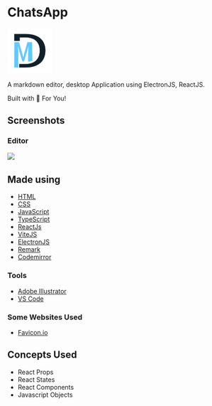 # ChatsApp

<img src="./buildResources/icon.png" width="20%" alt="logo"/>

A markdown editor, desktop Application using ElectronJS, ReactJS.

Built with 🤍 For You!

## Screenshots

### Editor

<img src="https://user-images.githubusercontent.com/68841296/166884500-043ede51-1660-408e-bc2e-dddd98828b36.png" width="75%" />

## Made using

- [HTML](https://www.w3schools.com/html/)
- [CSS](https://www.w3schools.com/css/default.asp)
- [JavaScript](https://www.w3schools.com/js/default.asp)
- [TypeScript](https://www.typescriptlang.org/)
- [ReactJs](https://reactjs.org/)
- [ViteJS](https://vitejs.dev/)
- [ElectronJS](https://www.electronjs.org/)
- [Remark](https://remark.js.org/)
- [Codemirror](https://codemirror.net/)

### Tools

- [Adobe Illustrator](https://www.adobe.com/in/products/illustrator.html?gclid=CjwKCAjwrfCRBhAXEiwAnkmKmW22TvR_yR5HsJU6LKlqymL7bsf2_JZPurewrpYvRR9I2H412N4x0hoCsd0QAvD_BwE&sdid=SBNHMR64&mv=search&ef_id=CjwKCAjwrfCRBhAXEiwAnkmKmW22TvR_yR5HsJU6LKlqymL7bsf2_JZPurewrpYvRR9I2H412N4x0hoCsd0QAvD_BwE:G:s&s_kwcid=AL!3085!3!248235017693!e!!g!!adobe%20illustrator!221172068!17525759228)
- [VS Code](https://code.visualstudio.com/)

### Some Websites Used

- [Favicon.io](https://favicon.io/)

## Concepts Used

- React Props
- React States
- React Components
- Javascript Objects
